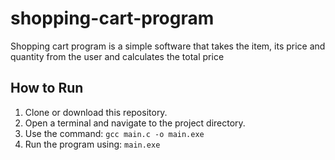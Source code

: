 # shopping-cart-program

Shopping cart program is a simple software that takes the item, its price and quantity from the user and calculates the total price

## How to Run

1. Clone or download this repository.
2. Open a terminal and navigate to the project directory.
3. Use the command: `gcc main.c -o main.exe`
4. Run the program using: `main.exe`
